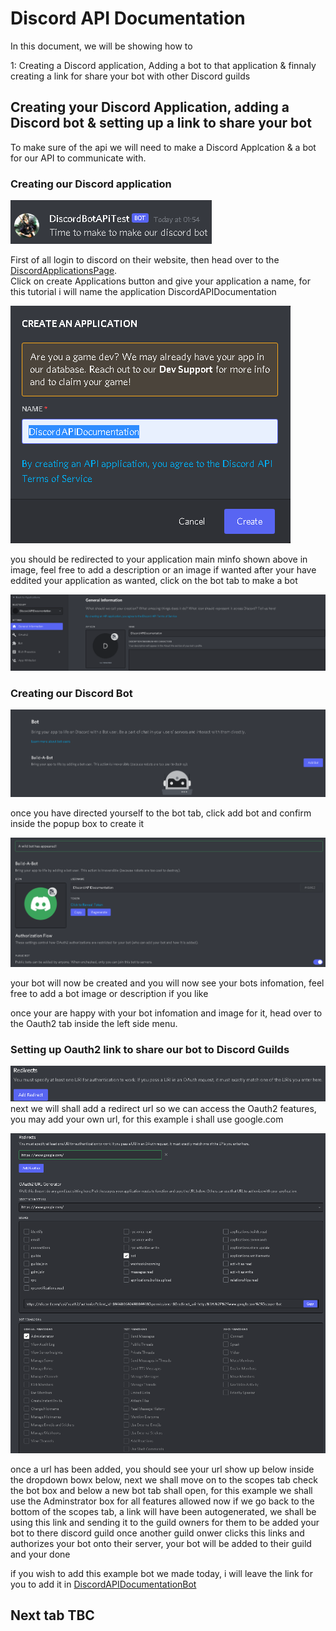 # Discord API Documentation
In this document, we will be showing how to

1: Creating a Discord application, Adding a bot to that application & finnaly creating a link for share your bot with other Discord guilds

## Creating your Discord Application, adding a Discord bot & setting up a link to share your bot
To make sure of the api we will need to make a Discord Applcation & a bot for our API to communicate with.

### Creating our Discord application

![alt text](https://github.com/OTAL2020/messaging-api/blob/main/public/Images/discordBotMessage.png)

First of all login to discord on their website, then head over to the [DiscordApplicationsPage](https://discord.com/developers/applications).  
Click on create Applications button and give your application a name, for this tutorial i will name the application DiscordAPIDocumentation  

![alt text](https://github.com/OTAL2020/messaging-api/blob/main/public/Images/discordApplicationName.png)

you should be redirected to your application main minfo shown above in image, feel free to add a description or an image if wanted
after your have eddited your application as wanted, click on the bot tab to make a bot  

![alt text](https://github.com/OTAL2020/messaging-api/blob/main/public/Images/discordApplicationInfo.png)  
### Creating our Discord Bot
![alt text](https://github.com/OTAL2020/messaging-api/blob/main/public/Images/discordAddBot.png)  

once you have directed yourself to the bot tab, click add bot and confirm inside the popup box to create it

![alt text](https://github.com/OTAL2020/messaging-api/blob/main/public/Images/discordBotInfo.png)  

your bot will now be created and you will now see your bots infomation, feel free to add a bot image or description if you like

once your are happy with your bot infomation and image for it, head over to the Oauth2 tab inside the left side menu.

### Setting up Oauth2 link to share our bot to Discord Guilds
![alt text](https://github.com/OTAL2020/messaging-api/blob/main/public/Images/discordRedirectsimage.png)  
next we will shall add a redirect url so we can access the Oauth2 features, you may add your own url, for this example i shall use google.com

![alt text](https://github.com/OTAL2020/messaging-api/blob/main/public/Images/discordOauth2Example.png)

once a url has been added, you should see your url show up below inside the dropdown bowx below, next we shall move on to the scopes tab
check the bot box and below a new bot tab shall open, for this example we shall use the Adminstrator box for all features allowed
now if we go back to the bottom of the scopes tab, a link will have been autogenerated, 
we shall be using this link and sending it to the guild owners for them to be added your bot to there discord guild
once another guild onwer clicks this links and authorizes your bot onto their server, your bot will be added to their guild and your done

if you wish to add this example bot we made today, i will leave the link for you to add it in [DiscordAPIDocumentationBot](https://discord.com/api/oauth2/authorize?client_id=896600592691109938&permissions=8&redirect_uri=https%3A%2F%2Fwww.google.com%2F&scope=bot)

## Next tab TBC